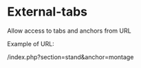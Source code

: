 External-tabs
=============

Allow access to tabs and anchors from URL

Example of URL:

/index.php?section=stand&anchor=montage